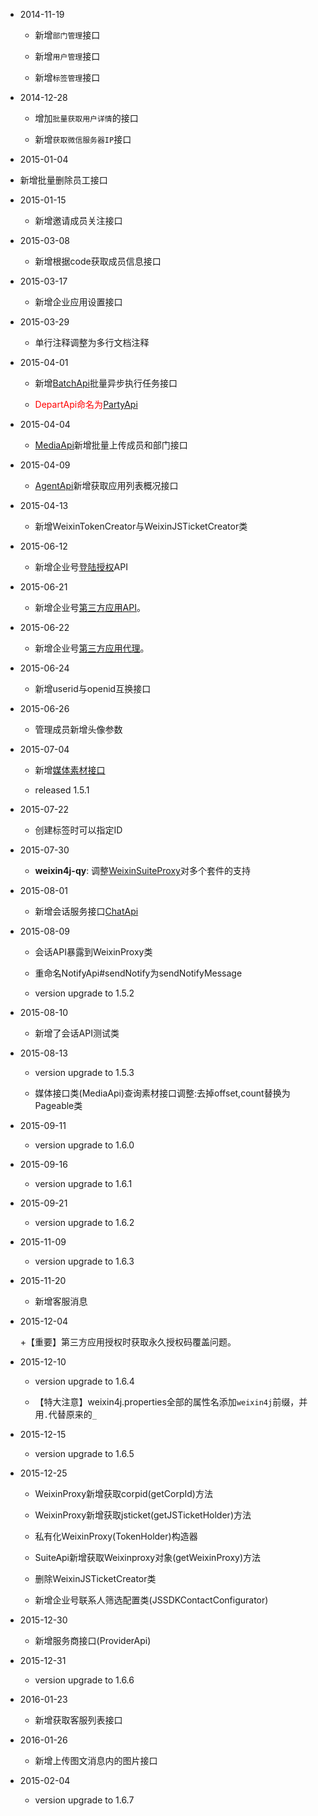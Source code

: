 * 2014-11-19
  
  + 新增`部门管理`接口
  
  + 新增`用户管理`接口
  
  + 新增`标签管理`接口
  
* 2014-12-28

  + 增加`批量获取用户详情`的接口
  
  + 新增`获取微信服务器IP`接口
  
* 2015-01-04

 + 新增批量删除员工接口
 
* 2015-01-15
  
  + 新增邀请成员关注接口
  
* 2015-03-08
  
  + 新增根据code获取成员信息接口
  
* 2015-03-17
  
  + 新增企业应用设置接口

* 2015-03-29

  + 单行注释调整为多行文档注释
  
* 2015-04-01

  + 新增[BatchApi](./src/main/java/com/foxinmy/weixin4j/qy/api/BatchApi.java)批量异步执行任务接口
  
  + <font color="red">DepartApi命名为[PartyApi](./src/main/java/com/foxinmy/weixin4j/qy/api/PartyApi.java)</font>

* 2015-04-04

  + [MediaApi](./src/main/java/com/foxinmy/weixin4j/qy/api/MediaApi.java)新增批量上传成员和部门接口
  
* 2015-04-09

  + [AgentApi](./src/main/java/com/foxinmy/weixin4j/qy/api/AgentApi.java)新增获取应用列表概况接口
  
* 2015-04-13

  + 新增WeixinTokenCreator与WeixinJSTicketCreator类
  
* 2015-06-12

  + 新增企业号[登陆授权](src/main/java/com/foxinmy/weixin4j/qy/api/OauthApi.java)API
  
* 2015-06-21

  + 新增企业号[第三方应用API](src/main/java/com/foxinmy/weixin4j/qy/suite)。
  
* 2015-06-22

  + 新增企业号[第三方应用代理](src/main/java/com/foxinmy/weixin4j/qy/WeixinSuiteProxy.java)。
  
* 2015-06-24

  + 新增userid与openid互换接口
  
* 2015-06-26

  + 管理成员新增头像参数
  
* 2015-07-04

  + 新增[媒体素材接口](src/main/java/com/foxinmy/weixin4j/qy/api/MediaApi.java)
 
  + released 1.5.1
  
* 2015-07-22

  + 创建标签时可以指定ID
  
* 2015-07-30
  
  + **weixin4j-qy**: 调整[WeixinSuiteProxy](.src/main/java/com/foxinmy/weixin4j/qy/WeixinSuiteProxy.java)对多个套件的支持
  
* 2015-08-01

  + 新增会话服务接口[ChatApi](./src/main/java/com/foxinmy/weixin4j/qy/api/ChatApi.java)
  
* 2015-08-09
 
  + 会话API暴露到WeixinProxy类
  
  + 重命名NotifyApi#sendNotify为sendNotifyMessage
 
  + version upgrade to 1.5.2
  
* 2015-08-10

  + 新增了会话API测试类
  
* 2015-08-13
 
  + version upgrade to 1.5.3
  
  + 媒体接口类(MediaApi)查询素材接口调整:去掉offset,count替换为Pageable类
  
* 2015-09-11

  + version upgrade to 1.6.0
  
* 2015-09-16

  + version upgrade to 1.6.1

* 2015-09-21

  + version upgrade to 1.6.2
  
* 2015-11-09

  + version upgrade to 1.6.3
  
* 2015-11-20

  + 新增客服消息
  
 
* 2015-12-04

  +【重要】第三方应用授权时获取永久授权码覆盖问题。
  

* 2015-12-10
  
  + version upgrade to 1.6.4
  
  + 【特大注意】weixin4j.properties全部的属性名添加`weixin4j`前缀，并用`.`代替原来的`_`
  

* 2015-12-15
  
  + version upgrade to 1.6.5
  
* 2015-12-25
  
  + WeixinProxy新增获取corpid(getCorpId)方法
  
  + WeixinProxy新增获取jsticket(getJSTicketHolder)方法
  
  + 私有化WeixinProxy(TokenHolder)构造器
  
  + SuiteApi新增获取Weixinproxy对象(getWeixinProxy)方法
  
  + 删除WeixinJSTicketCreator类
  
  + 新增企业号联系人筛选配置类(JSSDKContactConfigurator)
      
* 2015-12-30

  + 新增服务商接口(ProviderApi)
  
* 2015-12-31

  + version upgrade to 1.6.6
  
* 2016-01-23

  + 新增获取客服列表接口

* 2016-01-26

  + 新增上传图文消息内的图片接口
  
* 2015-02-04

  + version upgrade to 1.6.7